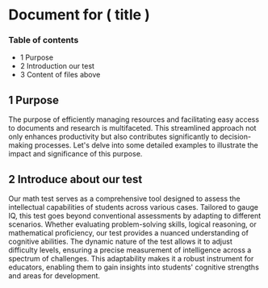 # Document for ( title )
### Table of contents
- 1 Purpose
- 2 Introduction our test
- 3 Content of files above

## 1 Purpose 
   The purpose of efficiently managing resources and facilitating easy access to documents and research is multifaceted. 
This streamlined approach not only enhances productivity but also contributes significantly to decision-making processes.
 Let's delve into some detailed examples to illustrate the impact and significance of this purpose.
## 2 Introduce about our test
   Our math test serves as a comprehensive tool designed to assess the intellectual capabilities of students across various cases. Tailored to gauge IQ, this test goes beyond conventional assessments by adapting to different scenarios. Whether evaluating problem-solving skills, logical reasoning, or mathematical proficiency, our test provides a nuanced understanding of cognitive abilities. The dynamic nature of the test allows it to adjust difficulty levels, ensuring a precise measurement of intelligence across a spectrum of challenges. This adaptability makes it a robust instrument for educators, enabling them to gain insights into students' cognitive strengths and areas for development.
  

